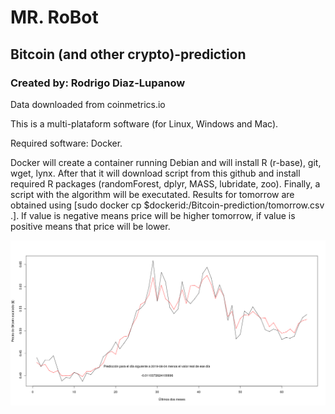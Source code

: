 # MR. RoBot 
## Bitcoin (and other crypto)-prediction
### Created by: Rodrigo Diaz-Lupanow

Data downloaded from coinmetrics.io

This is a multi-plataform software (for Linux, Windows and Mac).

Required software: Docker. 

Docker will create a container running Debian and will install R (r-base), git, wget, lynx. After that it will download script from this github and install required R packages (randomForest, dplyr, MASS, lubridate, zoo). Finally, a script with the algorithm will be executated. Results for tomorrow are obtained using [sudo docker cp $dockerid:/Bitcoin-prediction/tomorrow.csv .]. If value is negative means price will be higher tomorrow, if value is positive means that price will be lower. 


![alt text](https://github.com/progamandoconro/Bitcoin-prediction/blob/master/bitcoin_5_ago_2019?raw=true)
